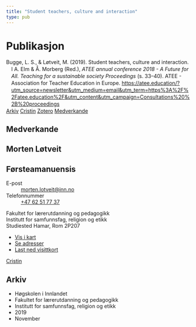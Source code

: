 ```yaml
---
title: "Student teachers, culture and interaction"
type: pub
---
```

<h1>Publikasjon</h1>
<article id="csl-bib-container-87FKJ5KI" class="csl-bib-container">
  <div class="csl-bib-body" style="line-height: 1.35; padding-left: 1em; text-indent:-1em;">
  <div class="csl-entry">Bugge, L. S., &amp; L&#xF8;tveit, M. (2019). Student teachers, culture and interaction. I A. Elm &amp; &#xC5;. Morberg (Red.), <i>ATEE annual conference 2018 - A Future for All. Teaching for a sustainable society Proceedings</i> (s. 33&#x2013;40). ATEE - Association for Teacher Education in Europe. <a href="https://atee.education/?utm_source=newsletter&amp;utm_medium=email&amp;utm_term=https%3A%2F%2Fatee.education%2F&amp;utm_content&amp;utm_campaign=Consultations%20%2B%20proceedings">https://atee.education/?utm_source=newsletter&amp;utm_medium=email&amp;utm_term=https%3A%2F%2Fatee.education%2F&amp;utm_content&amp;utm_campaign=Consultations%20%2B%20proceedings</a></div>
</div>
  <div class="csl-bib-buttons">
    <a href="#taxonomy-article-87FKJ5KI" class="csl-bib-button">Arkiv</a>
    <a href="https://app.cristin.no/results/show.jsf?id=1753714" alt="Cristin URL" class="csl-bib-button">Cristin</a>
    <a href="http://zotero.org/groups/5022929/items/87FKJ5KI" alt="Zotero URL" class="csl-bib-button">Zotero</a>
    <a href="#contributors-article-87FKJ5KI" class="csl-bib-button">Medverkande</a>
  </div>
  <div id="csl-bib-meta-container-87FKJ5KI"></div>
</article>
<div id="csl-bib-meta-87FKJ5KI" class="csl-bib-meta">
  <article id="contributors-article-87FKJ5KI" class="contributors-article">
    <h1>Medverkande</h1>
    <div class="personas">
<div class="vrtx-hinn-person-card">
<div class="photo">
<i class="lar la-user-circle missing-person"></i>
</div>
<div class="info">
<hgroup><h1>Morten Løtveit</h1>
<h2>Førsteamanuensis</h2>
</hgroup><dl>
<dt>E-post</dt>
<dd>
<a href="mailto:morten.lotveit@inn.no">morten.lotveit@inn.no</a>
</dd>
<dt>Telefonnummer</dt>
<dd><a href="tel:+4762517737">
+47 62 51 77 37
</a></dd>
</dl>
<p>
Fakultet for lærerutdanning og pedagogikk<br>
Institutt for samfunnsfag, religion og etikk<br>
Studiested Hamar,
Rom 2P207
</p>
<ul class="vrtx-hinn-links">
<li><a href="https://www.google.com/maps?q=60.796004,11.072099">Vis i kart</a></li>
<li><a href="https://www.inn.no/finn-en-ansatt/morten-lotveit.html#vrtx-hinn-addresses">Se adresser</a></li>
<li><a href="https://www.inn.no/finn-en-ansatt/morten-lotveit.html?vrtx=vcf">Last ned visittkort</a></li>
</ul>
</div>
</div>
<a href="https://app.cristin.no/persons/show.jsf?id=328236" alt="Cristin URL" class="personas-cristin">Cristin</a>
</div>
  </article>
  <article id="taxonomy-article-87FKJ5KI" class="taxonomy-article">
    <h1>Arkiv</h1>
    <ul>
      <li>Høgskolen i Innlandet</li>
      <li>Fakultet for lærerutdanning og pedagogikk</li>
      <li>Institutt for samfunnsfag, religion og etikk</li>
      <li>2019</li>
      <li>November</li>
    </ul>
  </article>
</div>
